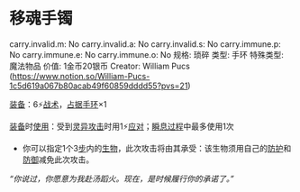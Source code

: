# 移魂手镯

carry.invalid.m: No
carry.invalid.a: No
carry.invalid.s: No
carry.immune.p: No
carry.immune.e: No
carry.immune.o: No
规格: 琐碎
类型: 手环
特殊类型: 魔法物品
价值: 1金币20银币
Creator: William Pucs (https://www.notion.so/William-Pucs-1c5d619a067b80acab49f60859dddd55?pvs=21)

<aside>

[装备](https://www.notion.so/1b3d619a067b80f99057fe3412922dd5?pvs=21)：6⚡️[战术](https://www.notion.so/1b3d619a067b8051b6eaffd160aee01c?pvs=21)，[占据](https://www.notion.so/1b3d619a067b8021ba8fe7cef8b96857?pvs=21)[手环](https://www.notion.so/1b3d619a067b8077bde4e958125cf8d3?pvs=21)×1

</aside>

<aside>

[装备](https://www.notion.so/1b3d619a067b80f99057fe3412922dd5?pvs=21)时[使用](https://www.notion.so/1b3d619a067b80bbbbacd6817c707325?pvs=21)：受到[灵异攻击](https://www.notion.so/1b4d619a067b80968bb1dc8bead7368a?pvs=21)时用1⚡️[应对](https://www.notion.so/1b3d619a067b80b1ad0bf551ab8120e2?pvs=21)；[瞬息过程](https://www.notion.so/1b3d619a067b80aaa52efa8a891fe3ad?pvs=21)中最多使用1次

- 你可以指定1个3[步](https://www.notion.so/1b3d619a067b800fb1cfe9f0ef45b9ef?pvs=21)内的[生物](https://www.notion.so/1b3d619a067b80d0bbe1d113bf20ff1f?pvs=21)，此次攻击将由其承受：该生物须用自己的[防护](https://www.notion.so/1b3d619a067b806e8bd4c7265f5a00fa?pvs=21)和[防御](https://www.notion.so/1b4d619a067b80c1b469edf3fc8d5ea0?pvs=21)减免此次攻击。
</aside>

*“你说过，你愿意为我赴汤蹈火。现在，是时候履行你的承诺了。”*
